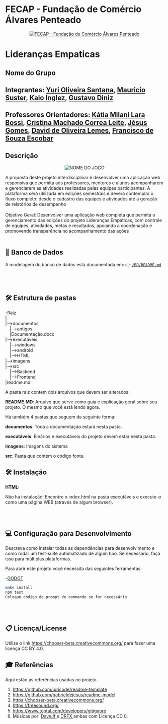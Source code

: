 # FECAP - Fundação de Comércio Álvares Penteado

<p align="center">
<a href= "https://www.fecap.br/"><img src="https://encrypted-tbn0.gstatic.com/images?q=tbn:ANd9GcRhZPrRa89Kma0ZZogxm0pi-tCn_TLKeHGVxywp-LXAFGR3B1DPouAJYHgKZGV0XTEf4AE&usqp=CAU" alt="FECAP - Fundação de Comércio Álvares Penteado" border="0"></a>
</p>

# Lideranças Empaticas

## Nome do Grupo

## Integrantes: <a href="">Yuri Oliveira Santana</a>, <a href="">Mauricio Suster</a>, <a href="">Kaio Inglez</a>, <a href="">Gustavo Diniz</a></a>

## Professores Orientadores: <a href="">Kátia Milani Lara Bossi</a>, <a href="">Cristina Machado Correa Leite</a>, <a href="">Jésus Gomes</a>, <a href="">David de Oliveira Lemes</a>, <a href="">Francisco de Souza Escobar</a>

## Descrição

<p align="center">
<img src="https://pix4free.org/assets/library/2021-01-20/originals/game.jpg" alt="NOME DO JOGO" border="0">
</p>


A proposta deste projeto interdisciplinar é desenvolver uma aplicação web responsiva que 
permita aos professores, mentores e alunos acompanharem e gerenciarem as atividades 
realizadas pelas equipes participantes. A plataforma será utilizada em edições semestrais e 
deverá contemplar o fluxo completo: desde o cadastro das equipes e atividades até a geração 
de relatórios de desempenho
<br><br>
Objetivo Geral:
Desenvolver uma aplicação web completa que permita o gerenciamento das edições do 
projeto Lideranças Empáticas, com controle de equipes, atividades, metas e resultados, 
apoiando a coordenação e promovendo transparência no acompanhamento das ações
<br><br>

## 🔗 Banco de Dados
 
 
A modelagem do banco de dados está documentada em: 
👉 [`/BD/README.md`](documentos/Entrega%201/BD/README.md)

<br><br>

## 🛠 Estrutura de pastas

-Raiz<br>
|<br>
|-->documentos<br>
  &emsp;|-->antigos<br>
  &emsp;|Documentação.docx<br>
|-->executáveis<br>
  &emsp;|-->windows<br>
  &emsp;|-->android<br>
  &emsp;|-->HTML<br>
|-->imagens<br>
|-->src<br>
  &emsp;|-->Backend<br>
  &emsp;|-->Frontend<br>
|readme.md<br>

A pasta raiz contem dois arquivos que devem ser alterados:

<b>README.MD</b>: Arquivo que serve como guia e explicação geral sobre seu projeto. O mesmo que você está lendo agora.

Há também 4 pastas que seguem da seguinte forma:

<b>documentos</b>: Toda a documentação estará nesta pasta.

<b>executáveis</b>: Binários e executáveis do projeto devem estar nesta pasta.

<b>imagens</b>: Imagens do sistema

<b>src</b>: Pasta que contém o código fonte.

## 🛠 Instalação

<b>HTML:</b>

Não há instalação!
Encontre o index.html na pasta executáveis e execute-o como uma página WEB (através de algum browser).

<br><br>
## 💻 Configuração para Desenvolvimento

Descreva como instalar todas as dependências para desenvolvimento e como rodar um test-suite automatizado de algum tipo. Se necessário, faça isso para múltiplas plataformas.

Para abrir este projeto você necessita das seguintes ferramentas:

-<a href="https://godotengine.org/download">GODOT</a>

```sh
make install
npm test
Coloque código do prompt de comnando se for necessário
```
<br><br>
## 📋 Licença/License
Utilize o link <https://chooser-beta.creativecommons.org/> para fazer uma licença CC BY 4.0.

## 🎓 Referências

Aqui estão as referências usadas no projeto.

1. <https://github.com/iuricode/readme-template>
2. <https://github.com/gabrieldejesus/readme-model>
3. <https://chooser-beta.creativecommons.org/>
4. <https://freesound.org/>
5. <https://www.toptal.com/developers/gitignore>
6. Músicas por: <a href="https://freesound.org/people/DaveJf/sounds/616544/"> DaveJf </a> e <a href="https://freesound.org/people/DRFX/sounds/338986/"> DRFX </a> ambas com Licença CC 0.

